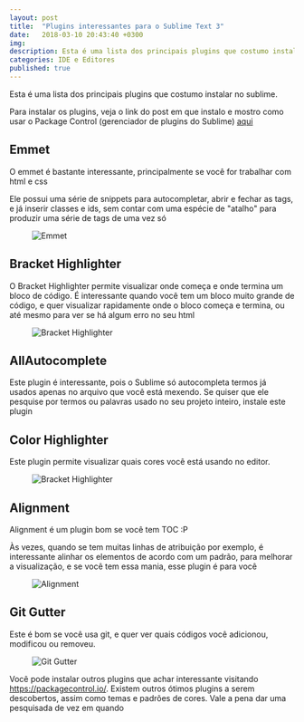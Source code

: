 ```yaml
---
layout: post
title:  "Plugins interessantes para o Sublime Text 3"
date:   2018-03-10 20:43:40 +0300
img:
description: Esta é uma lista dos principais plugins que costumo instalar no sublime.
categories: IDE e Editores
published: true
---
```


<p>Esta é uma lista dos principais plugins que costumo instalar no sublime.</p>

<p>Para instalar os plugins, veja o link do post em que instalo e mostro como usar o Package Control (gerenciador de plugins do Sublime) <a href="{{ "/instalando-package-control-sublime/" | prepend: site.baseurl }}">aqui</a></p>

<h2>Emmet</h2>

<p>O emmet é bastante interessante, principalmente se você for trabalhar com html e css</p>

<p>Ele possui uma série de snippets para autocompletar, abrir e fechar as tags, e já inserir classes e ids, sem contar com uma espécie de "atalho" para produzir uma série de tags de uma vez só</p>

<figure>
  <p>
    <img src="{{ "/assets/img/emmet.gif" | prepend: site.baseurl }}" alt="Emmet" class="center-img">
  </p>
</figure>

<h2>Bracket Highlighter</h2>

<p>O Bracket Highlighter permite visualizar onde começa e onde termina um bloco de código. É interessante quando você tem um bloco muito grande de código, e quer visualizar rapidamente onde o bloco começa e termina, ou até mesmo para ver se há algum erro no seu html</p>

<figure>
  <p>
    <img src="{{ "/assets/img/bracket.png" | prepend: site.baseurl }}" alt="Bracket Highlighter" class="center-img">
  </p>
</figure>

<h2>AllAutocomplete</h2>

<p>Este plugin é interessante, pois o Sublime só autocompleta termos já usados apenas no arquivo que você está mexendo. Se quiser que ele pesquise por termos ou palavras usado no seu projeto inteiro, instale este plugin</p>

<h2>Color Highlighter</h2>

<p>Este plugin permite visualizar quais cores você está usando no editor. </p>

<figure>
  <p>
    <img src="{{ "/assets/img/color-highlighter.png" | prepend: site.baseurl }}" alt="Bracket Highlighter" class="center-img">
  </p>
</figure>

<h2>Alignment</h2>

<p>Alignment é um plugin bom se você tem TOC :P</p>

<p>Às vezes, quando se tem muitas linhas de atribuição por exemplo, é interessante alinhar os elementos de acordo com um padrão, para melhorar a visualização, e se você tem essa mania, esse plugin é para você</p>

<figure>
  <p>
    <img src="{{ "/assets/img/alignment.gif" | prepend: site.baseurl }}" alt="Alignment" class="center-img">
  </p>
</figure>

<h2>Git Gutter</h2>

<p>Este é bom se você usa git, e quer ver quais códigos você adicionou, modificou ou removeu.</p>

<figure>
  <p>
    <img src="{{ "/assets/img/git-gutter.gif" | prepend: site.baseurl }}" alt="Git Gutter" class="center-img">
  </p>
</figure>

<p>Você pode instalar outros plugins que achar interessante visitando <a href="https://packagecontrol.io/">https://packagecontrol.io/</a>. Existem outros ótimos plugins a serem descobertos, assim como temas e padrões de cores. Vale a pena dar uma pesquisada de vez em quando</p>
